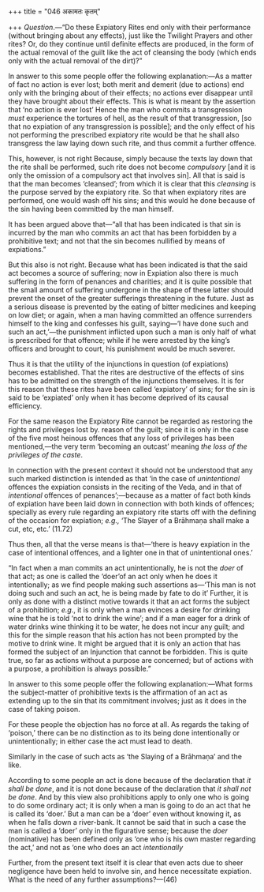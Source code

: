 +++
title = "046 अकामतः कृतम्"

+++
*Question*.—“Do these Expiatory Rites end only with their performance
(without bringing about any effects), just like the Twilight Prayers and
other rites? Or, do they continue until definite effects are produced,
in the form of the actual removal of the guilt like the act of cleansing
the body (which ends only with the actual removal of the dirt)?”

In answer to this some people offer the following explanation:—As a
matter of fact no action is ever lost; both merit and demerit (due to
actions) end only with the bringing about of their effects; no actions
ever disappear until they have brought about their effects. This is what
is meant by the assertion that ‘no action is ever lost’ Hence the man
who commits a transgression *must* experience the tortures of hell, as
the result of that transgression, \[so that no expiation of any
transgression is possible\]; and the only effect of his not performing
the prescribed expiatory rite would be that he shall also transgress the
law laying down such rite, and thus commit a further offence.

This, however, is not right Because, simply because the texts lay down
that the rite shall be performed, such rite does not become *compulsory*
\[and it is only the omission of a compulsory act that involves sin\].
All that is said is that the man becomes ‘cleansed’; from which it is
clear that this *cleansing* is the purpose served by the expiatory rite.
So that when expiatory rites are performed, one would wash off his sins;
and this would he done because of the sin having been committed by the
man himself.

It has been argued above that—“all that has been indicated is that sin
is incurred by the man who commits an act that has been forbidden by a
prohibitive text; and not that the sin becomes nullified by means of
expiations.”

But this also is not right. Because what has been indicated is that the
said act becomes a source of suffering; now in Expiation also there is
much suffering in the form of penances and charities; and it is quite
possible that the small amount of suffering undergone in the shape of
these latter should prevent the onset of the greater sufferings
threatening in the future. Just as a serious disease is prevented by the
eating of bitter medicines and keeping on low diet; or again, when a man
having committed an offence surrenders himself to the king and confesses
his guilt, saying—‘I have done such and such an act,’—the punishment
inflicted upon such a man is only half of what is prescribed for that
offence; while if he were arrested by the king’s officers and brought to
court, his punishment would be much severer.

Thus it is that the utility of the injunctions in question (of
expiations) becomes established. That the rites are destructive of the
effects of sins has to be admitted on the strength of the injunctions
themselves. It is for this reason that these rites have been called
‘expiatory’ of sins; for the sin is said to be ‘expiated’ only when it
has become deprived of its causal efficiency.

For the same reason the Expiatory Rite cannot be regarded as restoring
the rights and privileges lost by. reason of the guilt; since it is only
in the case of the five most heinous offences that any loss of
privileges has been mentioned,—the very term ‘becoming an outcast’
meaning *the loss of the privileges of the caste*.

In connection with the present context it should not be understood that
any such marked distinction is intended as that ‘in the case of
*unintentional* offences the expiation consists in the reciting of the
Veda, and in that of *intentional* offences of penances’;—because as a
matter of fact both kinds of expiation have been laid down in connection
with both kinds of offences; specially as every rule regarding an
expiatory rite starts off with the defining of the occasion for
expiation; *e.g.,* ‘The Slayer of a Brāhmaṇa shall make a cut, etc,
etc.’ (11.72)

Thus then, all that the verse means is that—‘there is heavy expiation in
the case of intentional offences, and a lighter one in that of
unintentional ones.’

“In fact when a man commits an act unintentionally, he is not the *doer*
of that act; as one is called the ‘doer’of an act only when he does it
intentionally; as we find people making such assertions as—‘This man is
not doing such and such an act, he is being made by fate to do it’
Further, it is only as done with a distinct motive towards it that an
act forms the subject of a prohibition; *e.g*., it is only when a man
evinces a desire for drinking wine that he is told ‘not to drink the
wine’; and if a man eager for a drink of water drinks wine thinking it
to be water, he does not incur any guilt; and this for the simple reason
that his action has not been prompted by the motive to drink wine. It
might be argued that it is only an action that has formed the subject of
an Injunction that cannot be forbidden. This is quite true, so far as
actions without a purpose are concerned; but of actions with a purpose,
a prohibition is always possible.”

In answer to this some people offer the following explanation:—What
forms the subject-matter of prohibitive texts is the affirmation of an
act as extending up to the sin that its commitment involves; just as it
does in the case of taking poison.

For these people the objection has no force at all. As regards the
taking of ‘poison,’ there can be no distinction as to its being done
intentionally or unintentionally; in either case the act must lead to
death.

Similarly in the case of such acts as ‘the Slaying of a Brāhmaṇa’ and
the like.

According to some people an act is done because of the declaration that
*it shall be done*, and it is not done because of the declaration that
*it shall not be done*. And by this view also prohibitions apply to only
one who is going to do some ordinary act; it is only when a man is going
to do an act that he is called its ‘doer.’ But a man can be a ‘doer’
even without knowing it, as when he falls down a river-bank. It cannot
be said that in such a case the man is called a ‘doer’ only in the
figurative sense; because the *doer* (nominative) has been defined only
as ‘one who is his own master regarding the act,’ and not as ‘one who
does an act *intentionally*

Further, from the present text itself it is clear that even acts due to
sheer negligence have been held to involve sin, and hence necessitate
expiation. What is the need of any further assumptions?—(46)


